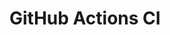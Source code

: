 # GitHub Actions CI
























































































































































































































































































































































































































































































































































































































































































































































































































































































































































































































































































































































































































































































































































































































































































































































































































































































































































































































































































































































































































































































































































































































































































































































































































































































































































































































































































































































































































































































































































































































































































































































































































































































































































































































































































































